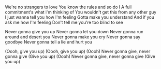 We're no strangers to love
You know the rules and so do I
A full commitment's what I'm thinking of
You wouldn't get this from any other guy
I just wanna tell you how I'm feeling
Gotta make you understand
And if you ask me how I'm feeling
Don't tell me you're too blind to see

Never gonna give you up
Never gonna let you down
Never gonna run around and desert you
Nеver gonna make you cry
Nevеr gonna say goodbye
Never gonna tell a lie and hurt you

(Oooh, give you up)
(Oooh, give you up)
(Oooh) Never gonna give, never gonna give
(Give you up)
(Oooh) Never gonna give, never gonna give
(Give you up)
